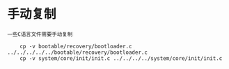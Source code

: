 手动复制
========

    一些C语言文件需要手动复制

        cp -v bootable/recovery/bootloader.c ../../../../../bootable/recovery/bootloader.c
        cp -v system/core/init/init.c ../../../../system/core/init/init.c
